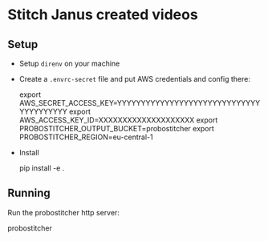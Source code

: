 # Stitch Janus created videos

## Setup

- Setup `direnv` on your machine

- Create a `.envrc-secret` file and put AWS credentials and config there:

  export AWS_SECRET_ACCESS_KEY=YYYYYYYYYYYYYYYYYYYYYYYYYYYYYYYYYYYYYYYY
  export AWS_ACCESS_KEY_ID=XXXXXXXXXXXXXXXXXXXX
  export PROBOSTITCHER_OUTPUT_BUCKET=probostitcher
  export PROBOSTITCHER_REGION=eu-central-1

- Install

  pip install -e .

## Running

Run the probostitcher http server:

probostitcher
